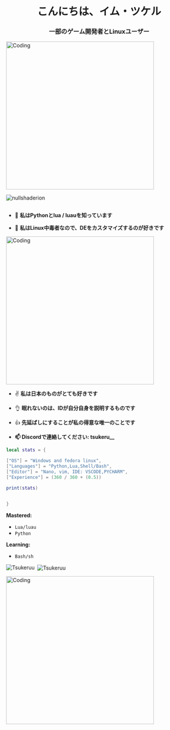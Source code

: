 <h1 align="center">こんにちは、イム・ツケル</h1>
<h3 align="center">一部のゲーム開発者とLinuxユーザー</h3>
<img align="center" alt="Coding" width="400" src="https://th.bing.com/th/id/R.b90acfa130e90e678cf51941d196448f?rik=vROLmixwqb4u%2bA&pid=ImgRaw&r=0">


<p align="left"> <img src="https://komarev.com/ghpvc/?username=nullshaderion&label=Profile%20views&color=0e75b6&style=flat" alt="nullshaderion" /> </p>


<p align="left"> <a href="https://twitter.com/" target="blank"><img src="https://img.shields.io/twitter/follow/?logo=twitter&style=for-the-badge" alt="" /></a> </p>

- 💯 **私はPythonとlua / luauを知っています**

- 💬 **私はLinux中毒者なので、DEをカスタマイズするのが好きです**

<img align="center" alt="Coding" width="400" src="https://media.tenor.com/25SRIrKFyRQAAAAC/tokyo-japan.gif">

- ✌️ **私は日本のものがとても好きです**

- 👌 **眠れないのは、IDが自分自身を説明するものです**
  
- 👍 **先延ばしにすることが私の得意な唯一のことです**

- **📫 Discordで連絡してください: tsukeru__**

```lua
local stats = {

["OS"] = "Windows and fedora linux",
["Languages"] = "Python,Lua,Shell/Bash",
["Editor"] = "Nano, vim, IDE: VSCODE,PYCHARM",
["Experience"] = (360 / 360 + (0.5))

print(stats)


}

```


**Mastered:**
 - ```Lua/luau```
 - ```Python```

**Learning:**
 - ```Bash/sh```

<p><img align="left" src="https://github-readme-stats.vercel.app/api/top-langs?username=Tsukeruu&show_icons=true&locale=en&layout=compact" alt="Tsukeruu" /></p>

<p>&nbsp;<img align="center" src="https://github-readme-stats.vercel.app/api?username=Tsukeruu&show_icons=true&locale=en" alt="Tsukeruu" /></p>

<img align="left" alt="Coding" width="400" src="https://i.pinimg.com/originals/8d/48/1e/8d481ee1eff63f9e2516b06588863722.gif">

